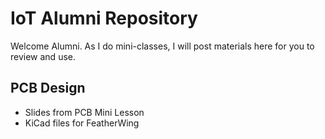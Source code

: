 # IoT Alumni Repository

Welcome Alumni. As I do mini-classes, I will post materials here for you to review and use. 

## PCB Design
- Slides from PCB Mini Lesson
- KiCad files for FeatherWing

